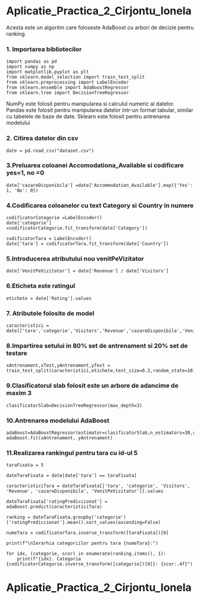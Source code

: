 # Aplicatie_Practica_2_Cirjontu_Ionela 

Acesta este un algoritm care foloseste AdaBoost cu arbori de decizie pentru ranking.


### 1. Importarea bibliotecilor

```
import pandas as pd
import numpy as np
import matplotlib.pyplot as plt
from sklearn.model_selection import train_test_split
from sklearn.preprocessing import LabelEncoder
from sklearn.ensemble import AdaBoostRegressor
from sklearn.tree import DecisionTreeRegressor
```
NumPy este folosit pentru manipularea si calculul numeric al datelor.
Pandas este folosit pentru manipularea datelor intr-un format tabular, similar cu tabelele de baze de date.
Sklearn este folosit pentru antrenarea modelului

### 2. Citirea datelor din csv
```
date = pd.read_csv("dataset.csv")

```

### 3.Preluarea coloanei Accomodationa_Available si codificare yes=1, no =0
```
date['cazareDisponibila'] =date['Accommodation_Available'].map({'Yes': 1, 'No': 0})
```

### 4.Codificarea coloanelor cu text Category si Country in numere
```
codificatorCategorie =LabelEncoder()
date['categorie'] =codificatorCategorie.fit_transform(date['Category'])

codificatorTara = LabelEncoder()
date['tara'] = codificatorTara.fit_transform(date['Country'])
```

### 5.Introducerea atributului nou venitPeVizitator
```
date['VenitPeVizitator'] = date['Revenue'] / date['Visitors']
```

### 6.Eticheta este ratingul
```
etichete = date['Rating'].values
```
### 7. Atributele folosite de model
```
caracteristici = date[['tara','categorie','Visitors','Revenue','cazareDisponibila','VenitPeVizitator']].values
```

### 8.Impartirea setului in 80% set de antrenament si 20% set de testare
```
xAntrenament,xTest,yAntrenament,yTest = train_test_split(caracteristici,etichete,test_size=0.2,random_state=10)
```

### 9.Clasificatorul slab folosit este un arbore de adancime de maxim 3
```
clasificatorSlab=DecisionTreeRegressor(max_depth=3)
```

### 10.Antrenarea modelului AdaBoost
```
adaBoost=AdaBoostRegressor(estimator=clasificatorSlab,n_estimators=30,random_state=10)
adaBoost.fit(xAntrenament, yAntrenament)
```

### 11.Realizarea rankingul pentru tara cu id-ul 5
```
taraFixata = 5

dateTaraFixata = date[date['tara'] == taraFixata]

caracteristiciTara = dateTaraFixata[['tara', 'categorie', 'Visitors', 'Revenue', 'cazareDisponibila', 'VenitPeVizitator']].values

dateTaraFixata['ratingPrediccionat'] = adaBoost.predict(caracteristiciTara)

ranking = dateTaraFixata.groupby('categorie')['ratingPrediccionat'].mean().sort_values(ascending=False)

numeTara = codificatorTara.inverse_transform([taraFixata])[0]

print(f"\nIerarhia categoriilor pentru tara {numeTara}:")

for idx, (categorie, scor) in enumerate(ranking.items(), 1):
    print(f"{idx}. Categoria {codificatorCategorie.inverse_transform([categorie])[0]}: {scor:.4f}")
```


# Aplicatie_Practica_2_Cirjontu_Ionela
